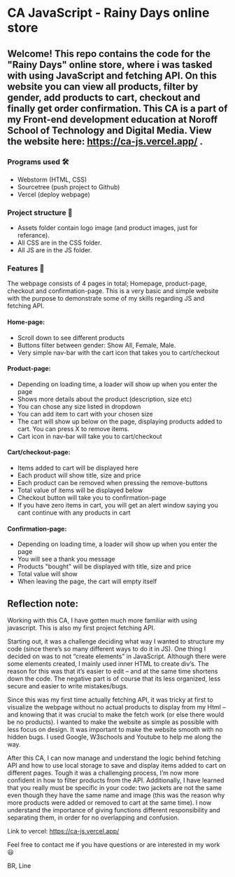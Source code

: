 # CA JavaScript - Rainy Days online store

## Welcome! This repo contains the code for the "Rainy Days" online store, where i was tasked with using JavaScript and fetching API. On this website you can view all products, filter by gender, add products to cart, checkout and finally get order confirmation. This CA is a part of my Front-end development education at Noroff School of Technology and Digital Media. View the website here: https://ca-js.vercel.app/ .

### Programs used 🛠️
- Webstorm (HTML, CSS)
- Sourcetree (push project to Github)
- Vercel (deploy webpage)

### Project structure 📂
- Assets folder contain logo image (and product images, just for referance).
- All CSS are in the CSS folder.
- All JS are in the JS folder.

### Features 🌟

The webpage consists of 4 pages in total; Homepage, product-page, checkout and confirmation-page. This is a very basic and simple website with the purpose to demonstrate some of my skills regarding JS and fetching API.

#### Home-page:
- Scroll down to see different products
- Buttons filter between gender: Show All, Female, Male.
- Very simple nav-bar with the cart icon that takes you to cart/checkout

#### Product-page:
- Depending on loading time, a loader will show up when you enter the page
- Shows more details about the product (description, size etc)
- You can chose any size listed in dropdown
- You can add item to cart with your chosen size
- The cart will show up below on the page, displaying products added to cart. You can press X to remove items.
- Cart icon in nav-bar will take you to cart/checkout

#### Cart/checkout-page:
- Items added to cart will be displayed here
- Each product will show title, size and price
- Each product can be removed when pressing the remove-buttons
- Total value of items will be displayed below
- Checkout button will take you to confirmation-page
- If you have zero items in cart, you will get an alert window saying you cant continue with any products in cart

#### Confirmation-page:
- Depending on loading time, a loader will show up when you enter the page
- You will see a thank you message
- Products "bought" will be displayed with title, size and price
- Total value will show
- When leaving the page, the cart will empty itself

## Reflection note:

Working with this CA, I have gotten much more familiar with using javascript. This is also my first project fetching API.

Starting out, it was a challenge deciding what way I wanted to structure my code (since there’s so many different ways to do it in JS). One thing I decided on was to not “create elements” in JavaScript. Although there were some elements created, I mainly used inner HTML to create div’s. The reason for this was that it’s easier to edit – and at the same time shortens down the code. The negative part is of course that its less organized, less secure and easier to write mistakes/bugs.

Since this was my first time actually fetching API, it was tricky at first to visualize the webpage without no actual products to display from my Html – and knowing that it was crucial to make the fetch work (or else there would be no products). I wanted to make the website as simple as possible with less focus on design. It was important to make the website smooth with no hidden bugs. I used Google, W3schools and Youtube to help me along the way.

After this CA, I can now manage and understand the logic behind fetching API and how to use local storage to save and display items added to cart on different pages. Tough it was a challenging process, I’m now more confident in how to filter products from the API. Additionally, I have learned that you really must be specific in your code: two jackets are not the same even though they have the same name and image (this was the reason why more products were added or removed to cart at the same time). I now understand the importance of giving functions different responsibility and separating them, in order for no overlapping and confusion.

Link to vercel: https://ca-js.vercel.app/

Feel free to contact me if you have questions or are interested in my work 😃

BR, Line